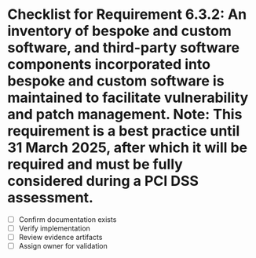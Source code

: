 # Checklist for Requirement 6.3.2: An inventory of bespoke and custom software, and third-party software components incorporated into bespoke and custom software is maintained to facilitate vulnerability and patch management. Note: This requirement is a best practice until 31 March 2025, after which it will be required and must be fully considered during a PCI DSS assessment.

- [ ] Confirm documentation exists
- [ ] Verify implementation
- [ ] Review evidence artifacts
- [ ] Assign owner for validation
